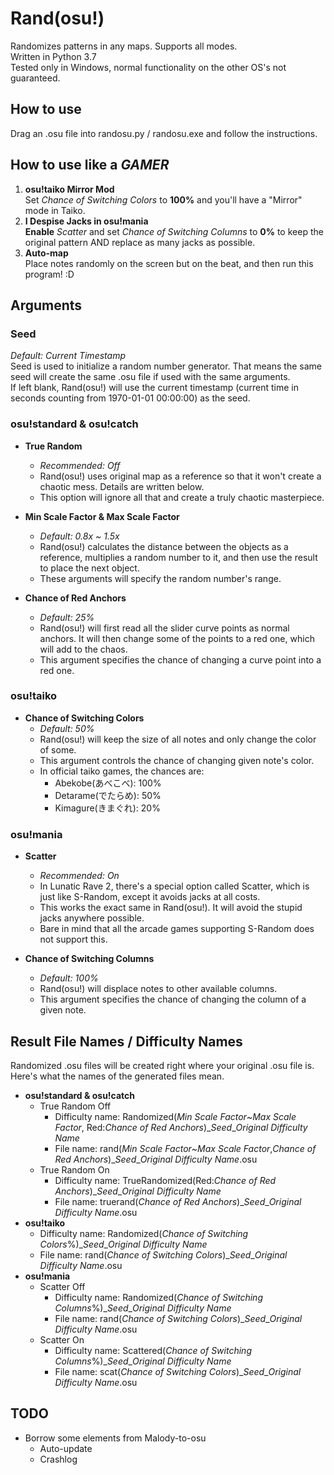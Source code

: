 # Rand(osu!)

Randomizes patterns in any maps. Supports all modes.\
Written in Python 3.7\
Tested only in Windows, normal functionality on the other OS's not guaranteed.

## How to use

Drag an .osu file into randosu.py / randosu.exe and follow the instructions.

## How to use like a ***GAMER***

1. **osu!taiko Mirror Mod**\
Set *Chance of Switching Colors* to **100%** and you'll have a "Mirror" mode in Taiko.
2. **I Despise Jacks in osu!mania**\
**Enable** *Scatter* and set *Chance of Switching Columns* to **0%** to keep the original pattern AND replace as many jacks as possible.
3. **Auto-map**\
Place notes randomly on the screen but on the beat, and then run this program! :D

## Arguments

### **Seed**

*Default: Current Timestamp*\
Seed is used to initialize a random number generator. That means the same seed will create the same .osu file if used with the same arguments.\
If left blank, Rand(osu!) will use the current timestamp (current time in seconds counting from 1970-01-01 00:00:00) as the seed.

### osu!standard & osu!catch

* **True Random**
  * *Recommended: Off*
  * Rand(osu!) uses original map as a reference so that it won't create a chaotic mess. Details are written below.
  * This option will ignore all that and create a truly chaotic masterpiece.

* **Min Scale Factor & Max Scale Factor**
  * *Default: 0.8x ~ 1.5x*
  * Rand(osu!) calculates the distance between the objects as a reference, multiplies a random number to it, and then use the result to place the next object.
  * These arguments will specify the random number's range.

* **Chance of Red Anchors**
  * *Default: 25%*
  * Rand(osu!) will first read all the slider curve points as normal anchors. It will then change some of the points to a red one, which will add to the chaos.
  * This argument specifies the chance of changing a curve point into a red one.

### osu!taiko

* **Chance of Switching Colors**
  * *Default: 50%*
  * Rand(osu!) will keep the size of all notes and only change the color of some.
  * This argument controls the chance of changing given note's color.
  * In official taiko games, the chances are:
    * Abekobe(あべこべ): 100%
    * Detarame(でたらめ): 50%
    * Kimagure(きまぐれ): 20%

### osu!mania

* **Scatter**
  * *Recommended: On*
  * In Lunatic Rave 2, there's a special option called Scatter, which is just like S-Random, except it avoids jacks at all costs.
  * This works the exact same in Rand(osu!). It will avoid the stupid jacks anywhere possible.
  * Bare in mind that all the arcade games supporting S-Random does not support this.

* **Chance of Switching Columns**
  * *Default: 100%*
  * Rand(osu!) will displace notes to other available columns.
  * This argument specifies the chance of changing the column of a given note.

## Result File Names / Difficulty Names

Randomized .osu files will be created right where your original .osu file is. Here's what the names of the generated files mean.

* **osu!standard & osu!catch**
  * True Random Off
    * Difficulty name: Randomized(*Min Scale Factor*~*Max Scale Factor*, Red:*Chance of Red Anchors*)\_*Seed*_*Original Difficulty Name*
    * File name: rand(*Min Scale Factor*~*Max Scale Factor*,*Chance of Red Anchors*)\_*Seed*_*Original Difficulty Name*.osu
  * True Random On
    * Difficulty name: TrueRandomized(Red:*Chance of Red Anchors*)\_*Seed*_*Original Difficulty Name*
    * File name: truerand(*Chance of Red Anchors*)\_*Seed*_*Original Difficulty Name*.osu
* **osu!taiko**
  * Difficulty name: Randomized(*Chance of Switching Colors*%)\_*Seed*_*Original Difficulty Name*
  * File name: rand(*Chance of Switching Colors*)\_*Seed*_*Original Difficulty Name*.osu
* **osu!mania**
  * Scatter Off
    * Difficulty name: Randomized(*Chance of Switching Columns*%)\_*Seed*_*Original Difficulty Name*
    * File name: rand(*Chance of Switching Colors*)\_*Seed*_*Original Difficulty Name*.osu
  * Scatter On
    * Difficulty name: Scattered(*Chance of Switching Columns*%)\_*Seed*_*Original Difficulty Name*
    * File name: scat(*Chance of Switching Colors*)\_*Seed*_*Original Difficulty Name*.osu

## TODO

* Borrow some elements from Malody-to-osu
  * Auto-update
  * Crashlog
